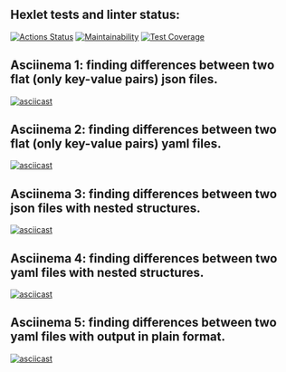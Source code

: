 ## Hexlet tests and linter status:
[![Actions Status](https://github.com/dariakoval/java-project-71/workflows/hexlet-check/badge.svg)](https://github.com/dariakoval/java-project-71/actions)                [![Maintainability](https://api.codeclimate.com/v1/badges/24b9f20c4dde45de5998/maintainability)](https://codeclimate.com/github/dariakoval/java-project-71/maintainability)              [![Test Coverage](https://api.codeclimate.com/v1/badges/24b9f20c4dde45de5998/test_coverage)](https://codeclimate.com/github/dariakoval/java-project-71/test_coverage)

## Asciinema 1: finding differences between two flat (only key-value pairs) json files.
[![asciicast](https://asciinema.org/a/qPVCpmrnVNpu843nioVmm7sX8.svg)](https://asciinema.org/a/qPVCpmrnVNpu843nioVmm7sX8)

## Asciinema 2: finding differences between two flat (only key-value pairs) yaml files.
[![asciicast](https://asciinema.org/a/pVP2J1yjm7KdqfnvTrDAz5Igi.svg)](https://asciinema.org/a/pVP2J1yjm7KdqfnvTrDAz5Igi)

## Asciinema 3: finding differences between two json files with nested structures.
[![asciicast](https://asciinema.org/a/wWUrUEyP0P91soeJBbEEOYjDR.svg)](https://asciinema.org/a/wWUrUEyP0P91soeJBbEEOYjDR)

## Asciinema 4: finding differences between two yaml files with nested structures.
[![asciicast](https://asciinema.org/a/KwKhkFdb4cflfa3jPE8EQqyCK.svg)](https://asciinema.org/a/KwKhkFdb4cflfa3jPE8EQqyCK)

## Asciinema 5: finding differences between two yaml files with output in plain format.
[![asciicast](https://asciinema.org/a/kdRtQpY2kYBVCgzZXmkXFJBMj.svg)](https://asciinema.org/a/kdRtQpY2kYBVCgzZXmkXFJBMj)
